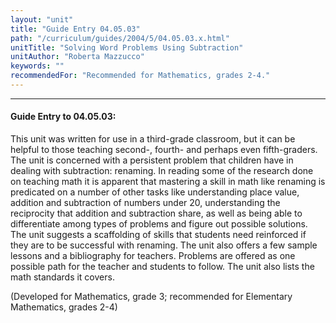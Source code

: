 ```yaml
---
layout: "unit"
title: "Guide Entry 04.05.03"
path: "/curriculum/guides/2004/5/04.05.03.x.html"
unitTitle: "Solving Word Problems Using Subtraction"
unitAuthor: "Roberta Mazzucco"
keywords: ""
recommendedFor: "Recommended for Mathematics, grades 2-4."
---
```

<body>
<hr/>
<h4>
Guide Entry to 04.05.03:
</h4>
<p>
This unit was written for use in a third-grade classroom, but it can be helpful to those teaching second-, fourth- and perhaps even fifth-graders.  The unit is concerned with a persistent problem that children have in dealing with subtraction: renaming.  In reading some of the research done on teaching math it is apparent that mastering a skill in math like renaming is predicated on a number of other tasks like understanding place value, addition and subtraction of numbers under 20, understanding the reciprocity that addition and subtraction share, as well as being able to differentiate among types of problems and figure out possible solutions.  The unit suggests a scaffolding of skills that students need reinforced if they are to be successful with renaming.  The unit also offers a few sample lessons and a bibliography for teachers.  Problems are offered as one possible path for the teacher and students to follow.  The unit also lists the math standards it covers.
</p>
<p>
(Developed for Mathematics, grade 3; recommended for Elementary Mathematics, grades 2-4)
</p>
</body>
